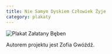 ```yaml
---
title: Nie Samym Dyskiem Człowiek Żyje
category: plakaty
---
```


![Plakat Załatany Bęben](http://zsyp.fl9.eu/pratchett/posters/poster_03_2018.jpg)

Autorem projektu jest Zofia Gwóźdź.